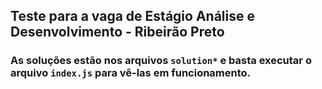 ##  Teste para a vaga de Estágio Análise e Desenvolvimento - Ribeirão Preto

### As soluções estão nos arquivos `solution*` e basta executar o arquivo `index.js` para vê-las em funcionamento.